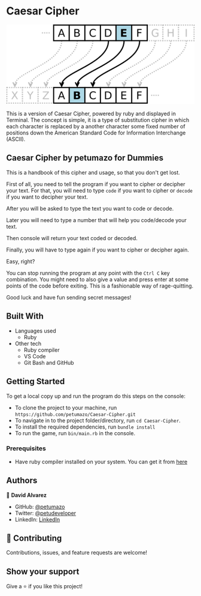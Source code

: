 # Caesar Cipher

![screenshot](./readme_lib/Caesar_cipher.png)

This is a version of Caesar Cipher, powered by ruby and displayed in Terminal.
The concept is simple, it is a type of substitution cipher in which each character is replaced by a another character some fixed number of positions down the American Standard Code for Information Interchange (ASCII).

## Caesar Cipher by petumazo for Dummies

This is a handbook of this cipher and usage, so that you don't get lost.

First of all, you need to tell the program if you want to cipher or decipher your text. For that, you will need to type ```code``` if you want to cipher or ```decode``` if you want to decipher your text.

After you will be asked to type the text you want to code or decode.

Later you will need to type a number that will help you code/decode your text.

Then console will return your text coded or decoded.

Finally, you will have to type again if you want to cipher or decipher again.

Easy, right?

You can stop running the program at any point with the ```Ctrl C``` key combination. You might need to also give a value and press enter at some points of the code before exiting. This is a fashionable way of rage-quitting.

Good luck and have fun sending secret messages!

## Built With

- Languages used
  - Ruby
- Other tech
  - Ruby compiler
  - VS Code
  - Git Bash and GitHub


## Getting Started

To get a local copy up and run the program do this steps on the console:
- To clone the project to your machine, run `https://github.com/petumazo/Caesar-Cipher.git`
- To navigate in to the project folder/directory, run `cd Caesar-Cipher`.
- To install the required dependencies, run `bundle install`
- To run the game, run `bin/main.rb` in the console.

### Prerequisites
- Have ruby compiler installed on your system. You can get it from [here](https://www.ruby-lang.org/es/documentation/installation/)

## Authors

👤 **David Alvarez**

- GitHub: [@petumazo](https://github.com/petumazo)
- Twitter: [@petudeveloper](https://twitter.com/petudeveloper)
- LinkedIn: [LinkedIn](https://www.linkedin.com/in/david-alvarez-mazzo-777712143/)

## 🤝 Contributing

Contributions, issues, and feature requests are welcome!

## Show your support

Give a ⭐️ if you like this project!
